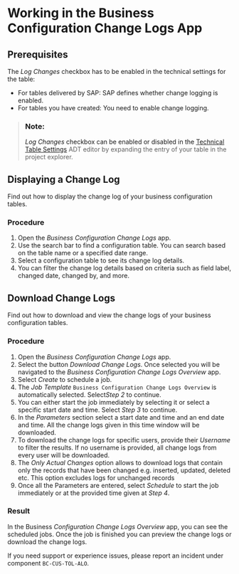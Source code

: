 <!-- loioddd9de0bb41a4ce9a91ac9102b843e83 -->

# Working in the Business Configuration Change Logs App





<a name="loioddd9de0bb41a4ce9a91ac9102b843e83__ViewingAChangeLog_prerequisites"/>

## Prerequisites

The *Log Changes* checkbox has to be enabled in the technical settings for the table:

-   For tables delivered by SAP: SAP defines whether change logging is enabled.
-   For tables you have created: You need to enable change logging.

> ### Note:  
> *Log Changes* checkbox can be enabled or disabled in the [Technical Table Settings](https://help.sap.com/viewer/c238d694b825421f940829321ffa326a/LATEST/en-US/71709cce60c7433ba5563662ce129fe2.html) ADT editor by expanding the entry of your table in the project explorer.



<a name="loioddd9de0bb41a4ce9a91ac9102b843e83__section_shp_ytv_tcc"/>

## Displaying a Change Log

Find out how to display the change log of your business configuration tables.



### Procedure

1.  Open the *Business Configuration Change Logs* app.
2.  Use the search bar to find a configuration table. You can search based on the table name or a specified date range.
3.  Select a configuration table to see its change log details.
4.  You can filter the change log details based on criteria such as field label, changed date, changed by, and more.



<a name="loioddd9de0bb41a4ce9a91ac9102b843e83__section_v2x_p5v_tcc"/>

## Download Change Logs

Find out how to download and view the change logs of your business configuration tables.



### Procedure

1.  Open the *Business Configuration Change Logs* app.
2.  Select the button *Download Change Logs*. Once selected you will be navigated to the *Business Configuration Change Logs Overview* app.
3.  Select *Create* to schedule a job.
4.  The *Job Template* `Business Configuration Change Logs Overview` is automatically selected. Select*Step 2* to continue.
5.  You can either start the job immediately by selecting it or select a specific start date and time. Select *Step 3* to continue.
6.  In the *Parameters* section select a start date and time and an end date and time. All the change logs given in this time window will be downloaded.
7.  To download the change logs for specific users, provide their *Username* to filter the results. If no username is provided, all change logs from every user will be downloaded.
8.  The *Only Actual Changes* option allows to download logs that contain only the records that have been changed e.g. inserted, updated, deleted etc. This option excludes logs for unchanged records
9.  Once all the Parameters are entered, select *Schedule* to start the job immediately or at the provided time given at *Step 4*.



### Result

In the Business *Configuration Change Logs Overview* app, you can see the scheduled jobs. Once the job is finished you can preview the change logs or download the change logs.

If you need support or experience issues, please report an incident under component `BC-CUS-TOL-ALO`.

